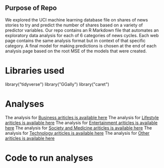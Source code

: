 ## Purpose of Repo

We explored the UCI machine learning database file on shares of news stories to try and predict the number of shares based on a variety of predictor variables. Our repo contains an R Markdown file that automates an exploratory data analysis for each of 6 categories of news cycles. Each web page contains the same analysis format but in context of that specific category. A final model for making predictions is chosen at the end of each analysis page based on the root MSE of the models that were created.

# Libraries used

library("tidyverse")
library("GGally")
library("caret")


# Analyses
The analysis for [Business ariticles is available here](lifestyles.html)
The analysis for [Lifestyle ariticles is available here](lifestyles.html)
The analysis for [Entertainment ariticles is available here](lifestyles.html)
The analysis for [Society and Medicine ariticles is available here](lifestyles.html)
The analysis for [Technology ariticles is available here](lifestyles.html)
The analysis for [Other ariticles is available here](lifestyles.html)

# Code to run analyses
